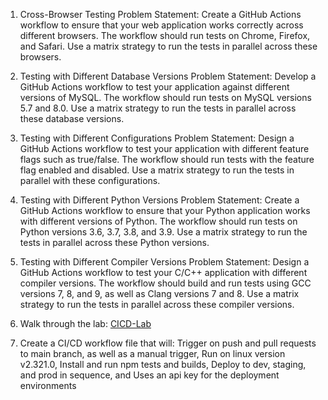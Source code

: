 1. Cross-Browser Testing
Problem Statement: Create a GitHub Actions workflow to ensure that your web application works correctly across different browsers. The workflow should run tests on Chrome, Firefox, and Safari. Use a matrix strategy to run the tests in parallel across these browsers.

2. Testing with Different Database Versions
Problem Statement: Develop a GitHub Actions workflow to test your application against different versions of MySQL. The workflow should run tests on MySQL versions 5.7 and 8.0. Use a matrix strategy to run the tests in parallel across these database versions.

3. Testing with Different Configurations
Problem Statement: Design a GitHub Actions workflow to test your application with different feature flags such as true/false. The workflow should run tests with the feature flag enabled and disabled. Use a matrix strategy to run the tests in parallel with these configurations.

4. Testing with Different Python Versions
Problem Statement: Create a GitHub Actions workflow to ensure that your Python application works with different versions of Python. The workflow should run tests on Python versions 3.6, 3.7, 3.8, and 3.9. Use a matrix strategy to run the tests in parallel across these Python versions.

5. Testing with Different Compiler Versions
Problem Statement: Design a GitHub Actions workflow to test your C/C++ application with different compiler versions. The workflow should build and run tests using GCC versions 7, 8, and 9, as well as Clang versions 7 and 8. Use a matrix strategy to run the tests in parallel across these compiler versions.

6. Walk through the lab: [CICD-Lab](https://github.com/githubabcs/gh-abcs-actions/blob/main/labs/lab07.md)

7. Create a CI/CD workflow file that will:
Trigger on push and pull requests to main branch, as well as a manual trigger,
Run on linux version v2.321.0,
Install and run npm tests and builds,
Deploy to dev, staging, and prod in sequence, and
Uses an api key for the deployment environments
